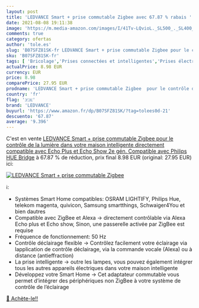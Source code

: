```yaml
---
layout: post
title: 'LEDVANCE Smart + prise commutable Zigbee avec 67.87 % rabais '
date: 2021-08-08 19:11:38
image: 'https://m.media-amazon.com/images/I/41Tv-LQvioL._SL500_._SL400_.jpg'
comments: true
category: ofertas
author: 'tole.es'
slug: 'B07SFZ81SK-fr LEDVANCE Smart + prise commutable Zigbee pour le contrôle...'
sku: 'B07SFZ81SK-fr'
tags: [ 'Bricolage','Prises connectées et intelligentes','Prises électriques et accessoires','ledvance','Électricité', ]
actualPrice: 8.98 EUR
currency: EUR
price: 8.98
comparePrice: 27.95 EUR
prodname: 'LEDVANCE Smart + prise commutable Zigbee  pour le contrôle de la lumière dans votre maison intelligente  directement compatible avec Echo Plus et Echo Show  2e gén.  Compatible avec Philips HUE Bridge'
country: 'fr'
flag: '🇫🇷'
brand: 'LEDVANCE'
buyurl: 'https://www.amazon.fr/dp/B07SFZ81SK/?tag=tolees0d-21'
descuento: '67.87'
average: '9.396'
---
```


C'est en vente [LEDVANCE Smart + prise commutable Zigbee  pour le contrôle de la lumière dans votre maison intelligente  directement compatible avec Echo Plus et Echo Show  2e gén.  Compatible avec Philips HUE Bridge](https://www.amazon.fr/dp/B07SFZ81SK/?tag=tolees0d-21)  à  67.87 % de réduction, prix final  8.98 EUR (original: 27.95 EUR) ici:

[![LEDVANCE Smart + prise commutable Zigbee](https://m.media-amazon.com/images/I/41Tv-LQvioL._SL500_._SL400_.jpg)](https://www.amazon.fr/dp/B07SFZ81SK/?tag=tolees0d-21)

ℹ️:

- Systèmes Smart Home compatibles: OSRAM LIGHTIFY, Philips Hue, telekom magenta, quivicon, Samsung smartthings, Schwaiger4You et bien dautres
- Compatible avec ZigBee et Alexa -> directement contrôlable via Alexa Echo plus et Echo show, Sinon, une passerelle activée par ZigBee est requise
- Fréquence de fonctionnement: 50 Hz
- Contrôle déclairage flexible -> Contrôlez facilement votre éclairage via lapplication de contrôle déclairage, via la commande vocale (Alexa) ou à distance (antieffraction)
- La prise intelligente -> outre les lampes, vous pouvez également intégrer tous les autres appareils électriques dans votre maison intelligente
- Développez votre Smart Home -> Cet adaptateur commutable vous permet d’intégrer des périphériques non ZigBee à votre système de contrôle de l’éclairage

[🛒 Achète-le!!](https://www.amazon.fr/dp/B07SFZ81SK/?tag=tolees0d-21)
